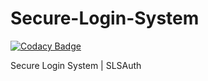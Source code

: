 # Secure-Login-System

[![Codacy Badge](https://api.codacy.com/project/badge/Grade/2e5682021a304c5f9853997546e9f476)](https://app.codacy.com/manual/LasVegasCoder/Secure-Login-System?utm_source=github.com&utm_medium=referral&utm_content=LasVegasCoder/Secure-Login-System&utm_campaign=Badge_Grade_Dashboard)

Secure Login System | SLSAuth
